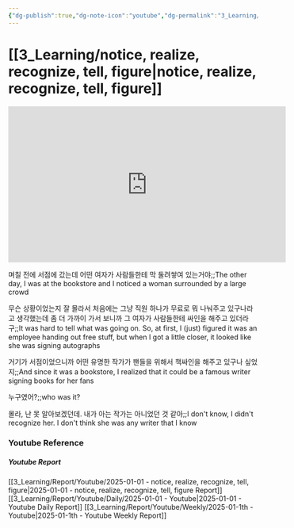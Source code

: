 ```yaml
---
{"dg-publish":true,"dg-note-icon":"youtube","dg-permalink":"3_Learning/notice,-realize,-recognize,-tell,-figure","created-date":"2025-01-01 11:17:12 pm","date":"2025-01-01","type":"youtube","tags":["youtube","english","flashcards"],"aliases":null,"youtuber":"빨모쌤","channelName":"라이브 아카데미","link":"https://www.youtube.com/watch?v=gWC5OvQmSgY","img":"https://img.youtube.com/vi/gWC5OvQmSgY/0.jpg","permalink":"/3_Learning/notice,-realize,-recognize,-tell,-figure/","dgPassFrontmatter":true,"noteIcon":"youtube"}
---
```


# [[3_Learning/notice, realize, recognize, tell, figure\|notice, realize, recognize, tell, figure]]


<div class="container-root"><span></span></div><div><div class="container-root"><iframe width="560" height="315" src="https://www.youtube.com/embed/gWC5OvQmSgY" title="YouTube video player" frameborder="0" allow="accelerometer; autoplay; clipboard-write; encrypted-media; gyroscope; picture-in-picture; web-share" allowfullscreen=""></iframe></div></div>

며칠 전에 서점에 갔는데 어떤 여자가 사람들한테 막 둘려쌓여 있는거야;;The other day, I was at the bookstore and I noticed a woman surrounded by a large crowd
<!--SR:!2025-01-06,4,270-->
무슨 상황이었는지 잘 몰라서 처음에는 그냥 직원 하나가 무료로 뭐 나눠주고 있구나라고 생각했는데 좀 더 가까이 가서 보니까 그 여자가 사람들한테 싸인을 해주고 있더라구;;It was hard to tell what was going on. So, at first, I (just) figured it was an employee handing out free stuff, but when I got a little closer, it looked like she was signing autographs
<!--SR:!2025-01-05,3,250-->
거기가 서점이었으니까 어떤 유명한 작가가 팬들을 위해서 책싸인을 해주고 있구나 싶었지;;And since it was a bookstore, I realized that it could be a famous writer signing books for her fans
<!--SR:!2025-01-05,3,250-->
누구였어?;;who was it?
<!--SR:!2025-01-06,4,270-->
몰라, 난 못 알아보겠던데. 내가 아는 작가는 아니었던 것 같아;;I don't know, I didn't recognize her. I don't think she was any writer that I know
<!--SR:!2025-01-05,3,250-->











### Youtube Reference
##### Youtube Report
[[3_Learning/Report/Youtube/2025-01-01 - notice, realize, recognize, tell, figure\|2025-01-01 - notice, realize, recognize, tell, figure Report]]
[[3_Learning/Report/Youtube/Daily/2025-01-01 - Youtube\|2025-01-01 - Youtube Daily Report]]
[[3_Learning/Report/Youtube/Weekly/2025-01-1th - Youtube\|2025-01-1th - Youtube Weekly Report]]




